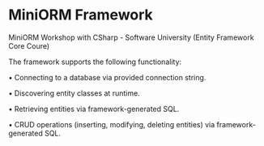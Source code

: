 # MiniORM Framework
MiniORM Workshop with CSharp - Software University (Entity Framework Core Coure)

The framework supports the following functionality:

•	Connecting to a database via provided connection string.

•	Discovering entity classes at runtime.

•	Retrieving entities via framework-generated SQL.

• CRUD operations (inserting, modifying, deleting entities) via framework-generated SQL.
